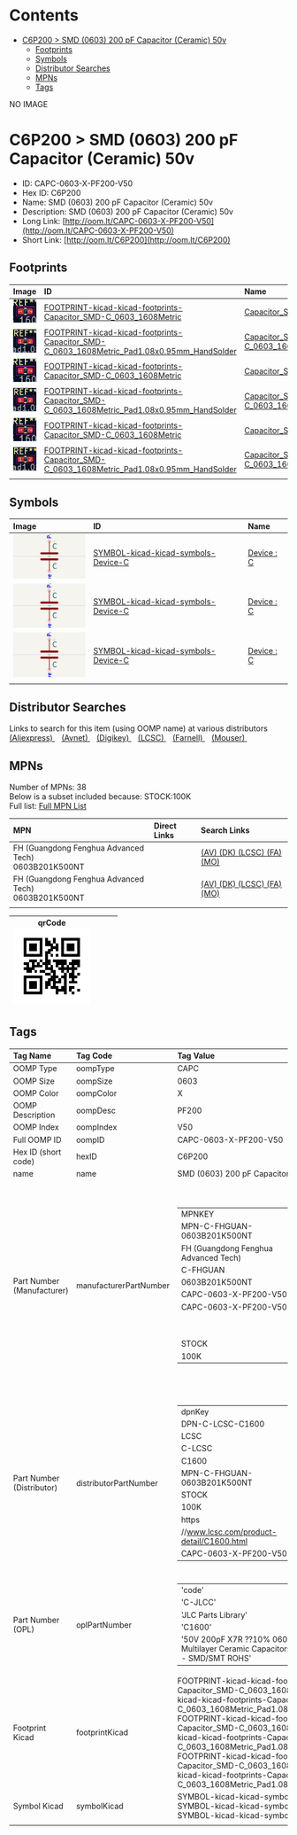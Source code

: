 



Contents
========

* [C6P200 > SMD (0603) 200 pF Capacitor (Ceramic) 50v](#c6p200--smd-0603-200-pf-capacitor-ceramic-50v)
	* [Footprints](#footprints)
	* [Symbols](#symbols)
	* [Distributor Searches](#distributor-searches)
	* [MPNs](#mpns)
	* [Tags](#tags)
  
NO IMAGE  
# C6P200 > SMD (0603) 200 pF Capacitor (Ceramic) 50v

- ID: CAPC-0603-X-PF200-V50
- Hex ID: C6P200
- Name: SMD (0603) 200 pF Capacitor (Ceramic) 50v
- Description: SMD (0603) 200 pF Capacitor (Ceramic) 50v
- Long Link: [http://oom.lt/CAPC-0603-X-PF200-V50](http://oom.lt/CAPC-0603-X-PF200-V50)
- Short Link: [http://oom.lt/C6P200](http://oom.lt/C6P200)

## Footprints
  

|Image|ID|Name|
| :--- | :--- | :--- |
|[![](https://raw.githubusercontent.com/oomlout/oomlout_OOMP_eda_V2/main/FOOTPRINT/kicad/kicad-footprints/Capacitor_SMD/C_0603_1608Metric/image_140.png)](https://github.com/oomlout/oomlout_OOMP_eda_V2/tree/main/FOOTPRINT/kicad/kicad-footprints/Capacitor_SMD/C_0603_1608Metric/)|[FOOTPRINT-kicad-kicad-footprints-Capacitor_SMD-C_0603_1608Metric](https://github.com/oomlout/oomlout_OOMP_eda_V2/tree/main/FOOTPRINT/kicad/kicad-footprints/Capacitor_SMD/C_0603_1608Metric/)|[Capacitor_SMD : C_0603_1608Metric](https://github.com/oomlout/oomlout_OOMP_eda_V2/tree/main/FOOTPRINT/kicad/kicad-footprints/Capacitor_SMD/C_0603_1608Metric/)|
|[![](https://raw.githubusercontent.com/oomlout/oomlout_OOMP_eda_V2/main/FOOTPRINT/kicad/kicad-footprints/Capacitor_SMD/C_0603_1608Metric_Pad1.08x0.95mm_HandSolder/image_140.png)](https://github.com/oomlout/oomlout_OOMP_eda_V2/tree/main/FOOTPRINT/kicad/kicad-footprints/Capacitor_SMD/C_0603_1608Metric_Pad1.08x0.95mm_HandSolder/)|[FOOTPRINT-kicad-kicad-footprints-Capacitor_SMD-C_0603_1608Metric_Pad1.08x0.95mm_HandSolder](https://github.com/oomlout/oomlout_OOMP_eda_V2/tree/main/FOOTPRINT/kicad/kicad-footprints/Capacitor_SMD/C_0603_1608Metric_Pad1.08x0.95mm_HandSolder/)|[Capacitor_SMD : C_0603_1608Metric_Pad1.08x0.95mm_HandSolder](https://github.com/oomlout/oomlout_OOMP_eda_V2/tree/main/FOOTPRINT/kicad/kicad-footprints/Capacitor_SMD/C_0603_1608Metric_Pad1.08x0.95mm_HandSolder/)|
|[![](https://raw.githubusercontent.com/oomlout/oomlout_OOMP_eda_V2/main/FOOTPRINT/kicad/kicad-footprints/Capacitor_SMD/C_0603_1608Metric/image_140.png)](https://github.com/oomlout/oomlout_OOMP_eda_V2/tree/main/FOOTPRINT/kicad/kicad-footprints/Capacitor_SMD/C_0603_1608Metric/)|[FOOTPRINT-kicad-kicad-footprints-Capacitor_SMD-C_0603_1608Metric](https://github.com/oomlout/oomlout_OOMP_eda_V2/tree/main/FOOTPRINT/kicad/kicad-footprints/Capacitor_SMD/C_0603_1608Metric/)|[Capacitor_SMD : C_0603_1608Metric](https://github.com/oomlout/oomlout_OOMP_eda_V2/tree/main/FOOTPRINT/kicad/kicad-footprints/Capacitor_SMD/C_0603_1608Metric/)|
|[![](https://raw.githubusercontent.com/oomlout/oomlout_OOMP_eda_V2/main/FOOTPRINT/kicad/kicad-footprints/Capacitor_SMD/C_0603_1608Metric_Pad1.08x0.95mm_HandSolder/image_140.png)](https://github.com/oomlout/oomlout_OOMP_eda_V2/tree/main/FOOTPRINT/kicad/kicad-footprints/Capacitor_SMD/C_0603_1608Metric_Pad1.08x0.95mm_HandSolder/)|[FOOTPRINT-kicad-kicad-footprints-Capacitor_SMD-C_0603_1608Metric_Pad1.08x0.95mm_HandSolder](https://github.com/oomlout/oomlout_OOMP_eda_V2/tree/main/FOOTPRINT/kicad/kicad-footprints/Capacitor_SMD/C_0603_1608Metric_Pad1.08x0.95mm_HandSolder/)|[Capacitor_SMD : C_0603_1608Metric_Pad1.08x0.95mm_HandSolder](https://github.com/oomlout/oomlout_OOMP_eda_V2/tree/main/FOOTPRINT/kicad/kicad-footprints/Capacitor_SMD/C_0603_1608Metric_Pad1.08x0.95mm_HandSolder/)|
|[![](https://raw.githubusercontent.com/oomlout/oomlout_OOMP_eda_V2/main/FOOTPRINT/kicad/kicad-footprints/Capacitor_SMD/C_0603_1608Metric/image_140.png)](https://github.com/oomlout/oomlout_OOMP_eda_V2/tree/main/FOOTPRINT/kicad/kicad-footprints/Capacitor_SMD/C_0603_1608Metric/)|[FOOTPRINT-kicad-kicad-footprints-Capacitor_SMD-C_0603_1608Metric](https://github.com/oomlout/oomlout_OOMP_eda_V2/tree/main/FOOTPRINT/kicad/kicad-footprints/Capacitor_SMD/C_0603_1608Metric/)|[Capacitor_SMD : C_0603_1608Metric](https://github.com/oomlout/oomlout_OOMP_eda_V2/tree/main/FOOTPRINT/kicad/kicad-footprints/Capacitor_SMD/C_0603_1608Metric/)|
|[![](https://raw.githubusercontent.com/oomlout/oomlout_OOMP_eda_V2/main/FOOTPRINT/kicad/kicad-footprints/Capacitor_SMD/C_0603_1608Metric_Pad1.08x0.95mm_HandSolder/image_140.png)](https://github.com/oomlout/oomlout_OOMP_eda_V2/tree/main/FOOTPRINT/kicad/kicad-footprints/Capacitor_SMD/C_0603_1608Metric_Pad1.08x0.95mm_HandSolder/)|[FOOTPRINT-kicad-kicad-footprints-Capacitor_SMD-C_0603_1608Metric_Pad1.08x0.95mm_HandSolder](https://github.com/oomlout/oomlout_OOMP_eda_V2/tree/main/FOOTPRINT/kicad/kicad-footprints/Capacitor_SMD/C_0603_1608Metric_Pad1.08x0.95mm_HandSolder/)|[Capacitor_SMD : C_0603_1608Metric_Pad1.08x0.95mm_HandSolder](https://github.com/oomlout/oomlout_OOMP_eda_V2/tree/main/FOOTPRINT/kicad/kicad-footprints/Capacitor_SMD/C_0603_1608Metric_Pad1.08x0.95mm_HandSolder/)|
||||

## Symbols
  

|Image|ID|Name|
| :--- | :--- | :--- |
|[![](https://raw.githubusercontent.com/oomlout/oomlout_OOMP_eda_V2/main/SYMBOL/kicad/kicad-symbols/Device/C/image_140.png)](https://github.com/oomlout/oomlout_OOMP_eda_V2/tree/main/SYMBOL/kicad/kicad-symbols/Device/C/)|[SYMBOL-kicad-kicad-symbols-Device-C](https://github.com/oomlout/oomlout_OOMP_eda_V2/tree/main/SYMBOL/kicad/kicad-symbols/Device/C/)|[Device : C](https://github.com/oomlout/oomlout_OOMP_eda_V2/tree/main/SYMBOL/kicad/kicad-symbols/Device/C/)|
|[![](https://raw.githubusercontent.com/oomlout/oomlout_OOMP_eda_V2/main/SYMBOL/kicad/kicad-symbols/Device/C/image_140.png)](https://github.com/oomlout/oomlout_OOMP_eda_V2/tree/main/SYMBOL/kicad/kicad-symbols/Device/C/)|[SYMBOL-kicad-kicad-symbols-Device-C](https://github.com/oomlout/oomlout_OOMP_eda_V2/tree/main/SYMBOL/kicad/kicad-symbols/Device/C/)|[Device : C](https://github.com/oomlout/oomlout_OOMP_eda_V2/tree/main/SYMBOL/kicad/kicad-symbols/Device/C/)|
|[![](https://raw.githubusercontent.com/oomlout/oomlout_OOMP_eda_V2/main/SYMBOL/kicad/kicad-symbols/Device/C/image_140.png)](https://github.com/oomlout/oomlout_OOMP_eda_V2/tree/main/SYMBOL/kicad/kicad-symbols/Device/C/)|[SYMBOL-kicad-kicad-symbols-Device-C](https://github.com/oomlout/oomlout_OOMP_eda_V2/tree/main/SYMBOL/kicad/kicad-symbols/Device/C/)|[Device : C](https://github.com/oomlout/oomlout_OOMP_eda_V2/tree/main/SYMBOL/kicad/kicad-symbols/Device/C/)|
||||

## Distributor Searches
  
Links to search for this item (using OOMP name) at various distributors  
[(Aliexpress) ](https://www.aliexpress.com/wholesale?SearchText=1117SMD+0603+200+pF+Capacitor+Ceramic+50v)&nbsp;&nbsp;&nbsp;[(Avnet) ](https://www.avnet.com/shop/us/search/SMD+0603+200+pF+Capacitor+Ceramic+50v)&nbsp;&nbsp;&nbsp;[(Digikey) ](https://www.digikey.co.uk/en/products/result?s=SMD+0603+200+pF+Capacitor+Ceramic+50v)&nbsp;&nbsp;&nbsp;[(LCSC) ](https://www.lcsc.com/search?q=SMD+0603+200+pF+Capacitor+Ceramic+50v)&nbsp;&nbsp;&nbsp;[(Farnell) ](https://uk.farnell.com/search?st=SMD+0603+200+pF+Capacitor+Ceramic+50v)&nbsp;&nbsp;&nbsp;[(Mouser) ](https://www.mouser.com/c/?q=SMD+0603+200+pF+Capacitor+Ceramic+50v)&nbsp;&nbsp;&nbsp;
## MPNs
  
Number of MPNs: 38<br>Below is a subset included because: STOCK:100K <br>Full list: [Full MPN List](MPNLIST.md)  

|MPN|Direct Links|Search Links|
| :--- | :--- | :--- |
|FH (Guangdong Fenghua Advanced Tech)<br>0603B201K500NT||[(AV) ](https://www.avnet.com/shop/us/search/0603B201K500NT)[(DK) ](https://www.digikey.co.uk/products/en?keywords=0603B201K500NT)[(LCSC) ](https://www.lcsc.com/search?q=0603B201K500NT)[(FA) ](https://uk.farnell.com/search?st=0603B201K500NT)[(MO) ](https://www.mouser.com/c/?q=0603B201K500NT)|
|FH (Guangdong Fenghua Advanced Tech)<br>0603B201K500NT||[(AV) ](https://www.avnet.com/shop/us/search/0603B201K500NT)[(DK) ](https://www.digikey.co.uk/products/en?keywords=0603B201K500NT)[(LCSC) ](https://www.lcsc.com/search?q=0603B201K500NT)[(FA) ](https://uk.farnell.com/search?st=0603B201K500NT)[(MO) ](https://www.mouser.com/c/?q=0603B201K500NT)|
||||
  

|qrCode<br>[![](https://raw.githubusercontent.com/oomlout/oomlout_OOMP_parts_V2/main/CAPC/0603/X/PF200/V50/qrCode_140.png)](https://github.com/oomlout/oomlout_OOMP_parts_V2/tree/main/CAPC/0603/X/PF200/V50/qrCode.png)||||
| :---: | :---: | :---: | :---: |

## Tags
  

|Tag Name|Tag Code|Tag Value|
| :--- | :--- | :--- |
|OOMP Type|oompType|CAPC|
|OOMP Size|oompSize|0603|
|OOMP Color|oompColor|X|
|OOMP Description|oompDesc|PF200|
|OOMP Index|oompIndex|V50|
|Full OOMP ID|oompID|CAPC-0603-X-PF200-V50|
|Hex ID (short code)|hexID|C6P200|
|name|name|SMD (0603) 200 pF Capacitor (Ceramic) 50v|
|Part Number (Manufacturer)|manufacturerPartNumber|<table><tr><td>MPNKEY</td></tr><tr><td> MPN-C-FHGUAN-0603B201K500NT</td><td> MANUFACTURER</td></tr><tr><td> FH (Guangdong Fenghua Advanced Tech)</td><td> MANUCODE</td></tr><tr><td> C-FHGUAN</td><td> MPN</td></tr><tr><td> 0603B201K500NT</td><td> OOMPIDPARTIAL</td></tr><tr><td> CAPC-0603-X-PF200-V50</td><td> OOMPID</td></tr><tr><td> CAPC-0603-X-PF200-V50</td><td> LINK</td></tr><tr><td> </td><td> DESCRIPTION</td></tr><tr><td> </td><td> TAGS</td></tr><tr><td> STOCK</td></tr><tr><td>100K</td></tr></table></td><td> <table><tr><td>MPNKEY</td></tr><tr><td> MPN-C-FHGUAN-0603CG201J500NT</td><td> MANUFACTURER</td></tr><tr><td> FH (Guangdong Fenghua Advanced Tech)</td><td> MANUCODE</td></tr><tr><td> C-FHGUAN</td><td> MPN</td></tr><tr><td> 0603CG201J500NT</td><td> OOMPIDPARTIAL</td></tr><tr><td> CAPC-0603-X-PF200-V50</td><td> OOMPID</td></tr><tr><td> CAPC-0603-X-PF200-V50</td><td> LINK</td></tr><tr><td> </td><td> DESCRIPTION</td></tr><tr><td> </td><td> TAGS</td></tr><tr><td> STOCK</td></tr><tr><td>1K</td></tr></table></td><td> <table><tr><td>MPNKEY</td></tr><tr><td> MPN-C-MURATA-GRM1885C1H201JA01D</td><td> MANUFACTURER</td></tr><tr><td> Murata Electronics</td><td> MANUCODE</td></tr><tr><td> C-MURATA</td><td> MPN</td></tr><tr><td> GRM1885C1H201JA01D</td><td> OOMPIDPARTIAL</td></tr><tr><td> CAPC-0603-X-PF200-V50</td><td> OOMPID</td></tr><tr><td> CAPC-0603-X-PF200-V50</td><td> LINK</td></tr><tr><td> </td><td> DESCRIPTION</td></tr><tr><td> </td><td> TAGS</td></tr><tr><td> </td></tr></table></td><td> <table><tr><td>MPNKEY</td></tr><tr><td> MPN-C-SAMSUN-CL10B201KB8NNNC</td><td> MANUFACTURER</td></tr><tr><td> Samsung Electro-Mechanics</td><td> MANUCODE</td></tr><tr><td> C-SAMSUN</td><td> MPN</td></tr><tr><td> CL10B201KB8NNNC</td><td> OOMPIDPARTIAL</td></tr><tr><td> CAPC-0603-X-PF200-V50</td><td> OOMPID</td></tr><tr><td> CAPC-0603-X-PF200-V50</td><td> LINK</td></tr><tr><td> </td><td> DESCRIPTION</td></tr><tr><td> </td><td> TAGS</td></tr><tr><td> STOCK</td></tr><tr><td>1K</td></tr></table></td><td> <table><tr><td>MPNKEY</td></tr><tr><td> MPN-C-YAGEO-CC0603KRX7R9BB201</td><td> MANUFACTURER</td></tr><tr><td> YAGEO</td><td> MANUCODE</td></tr><tr><td> C-YAGEO</td><td> MPN</td></tr><tr><td> CC0603KRX7R9BB201</td><td> OOMPIDPARTIAL</td></tr><tr><td> CAPC-0603-X-PF200-V50</td><td> OOMPID</td></tr><tr><td> CAPC-0603-X-PF200-V50</td><td> LINK</td></tr><tr><td> </td><td> DESCRIPTION</td></tr><tr><td> </td><td> TAGS</td></tr><tr><td> STOCK</td></tr><tr><td>1K</td></tr></table></td><td> <table><tr><td>MPNKEY</td></tr><tr><td> MPN-C-YAGEO-CC0603JRNPO9BN201</td><td> MANUFACTURER</td></tr><tr><td> YAGEO</td><td> MANUCODE</td></tr><tr><td> C-YAGEO</td><td> MPN</td></tr><tr><td> CC0603JRNPO9BN201</td><td> OOMPIDPARTIAL</td></tr><tr><td> CAPC-0603-X-PF200-V50</td><td> OOMPID</td></tr><tr><td> CAPC-0603-X-PF200-V50</td><td> LINK</td></tr><tr><td> </td><td> DESCRIPTION</td></tr><tr><td> </td><td> TAGS</td></tr><tr><td> STOCK</td></tr><tr><td>1K</td></tr></table></td><td> <table><tr><td>MPNKEY</td></tr><tr><td> MPN-C-SAMSUN-CL10C201JB8NNNC</td><td> MANUFACTURER</td></tr><tr><td> Samsung Electro-Mechanics</td><td> MANUCODE</td></tr><tr><td> C-SAMSUN</td><td> MPN</td></tr><tr><td> CL10C201JB8NNNC</td><td> OOMPIDPARTIAL</td></tr><tr><td> CAPC-0603-X-PF200-V50</td><td> OOMPID</td></tr><tr><td> CAPC-0603-X-PF200-V50</td><td> LINK</td></tr><tr><td> </td><td> DESCRIPTION</td></tr><tr><td> </td><td> TAGS</td></tr><tr><td> </td></tr></table></td><td> <table><tr><td>MPNKEY</td></tr><tr><td> MPN-C-MURATA-GCM1885C1H201JA16D</td><td> MANUFACTURER</td></tr><tr><td> Murata Electronics</td><td> MANUCODE</td></tr><tr><td> C-MURATA</td><td> MPN</td></tr><tr><td> GCM1885C1H201JA16D</td><td> OOMPIDPARTIAL</td></tr><tr><td> CAPC-0603-X-PF200-V50</td><td> OOMPID</td></tr><tr><td> CAPC-0603-X-PF200-V50</td><td> LINK</td></tr><tr><td> </td><td> DESCRIPTION</td></tr><tr><td> </td><td> TAGS</td></tr><tr><td> </td></tr></table></td><td> <table><tr><td>MPNKEY</td></tr><tr><td> MPN-C-WALSIN-0603B201K500CT</td><td> MANUFACTURER</td></tr><tr><td> Walsin Tech Corp</td><td> MANUCODE</td></tr><tr><td> C-WALSIN</td><td> MPN</td></tr><tr><td> 0603B201K500CT</td><td> OOMPIDPARTIAL</td></tr><tr><td> CAPC-0603-X-PF200-V50</td><td> OOMPID</td></tr><tr><td> CAPC-0603-X-PF200-V50</td><td> LINK</td></tr><tr><td> </td><td> DESCRIPTION</td></tr><tr><td> </td><td> TAGS</td></tr><tr><td> STOCK</td></tr><tr><td>1K</td></tr></table></td><td> <table><tr><td>MPNKEY</td></tr><tr><td> MPN-C-CCTC-TCC0603X7R201K500CT</td><td> MANUFACTURER</td></tr><tr><td> CCTC</td><td> MANUCODE</td></tr><tr><td> C-CCTC</td><td> MPN</td></tr><tr><td> TCC0603X7R201K500CT</td><td> OOMPIDPARTIAL</td></tr><tr><td> CAPC-0603-X-PF200-V50</td><td> OOMPID</td></tr><tr><td> CAPC-0603-X-PF200-V50</td><td> LINK</td></tr><tr><td> </td><td> DESCRIPTION</td></tr><tr><td> </td><td> TAGS</td></tr><tr><td> STOCK</td></tr><tr><td>1K</td></tr></table></td><td> <table><tr><td>MPNKEY</td></tr><tr><td> MPN-C-MURATA-GRM1882C1H201JA01D</td><td> MANUFACTURER</td></tr><tr><td> Murata Electronics</td><td> MANUCODE</td></tr><tr><td> C-MURATA</td><td> MPN</td></tr><tr><td> GRM1882C1H201JA01D</td><td> OOMPIDPARTIAL</td></tr><tr><td> CAPC-0603-X-PF200-V50</td><td> OOMPID</td></tr><tr><td> CAPC-0603-X-PF200-V50</td><td> LINK</td></tr><tr><td> </td><td> DESCRIPTION</td></tr><tr><td> </td><td> TAGS</td></tr><tr><td> STOCK</td></tr><tr><td>10K</td></tr></table></td><td> <table><tr><td>MPNKEY</td></tr><tr><td> MPN-C-WALSIN-0603N201J500CT</td><td> MANUFACTURER</td></tr><tr><td> Walsin Tech Corp</td><td> MANUCODE</td></tr><tr><td> C-WALSIN</td><td> MPN</td></tr><tr><td> 0603N201J500CT</td><td> OOMPIDPARTIAL</td></tr><tr><td> CAPC-0603-X-PF200-V50</td><td> OOMPID</td></tr><tr><td> CAPC-0603-X-PF200-V50</td><td> LINK</td></tr><tr><td> </td><td> DESCRIPTION</td></tr><tr><td> </td><td> TAGS</td></tr><tr><td> STOCK</td></tr><tr><td>1K</td></tr></table></td><td> <table><tr><td>MPNKEY</td></tr><tr><td> MPN-C-YAGEO-CC0603GRNPO9BN201</td><td> MANUFACTURER</td></tr><tr><td> YAGEO</td><td> MANUCODE</td></tr><tr><td> C-YAGEO</td><td> MPN</td></tr><tr><td> CC0603GRNPO9BN201</td><td> OOMPIDPARTIAL</td></tr><tr><td> CAPC-0603-X-PF200-V50</td><td> OOMPID</td></tr><tr><td> CAPC-0603-X-PF200-V50</td><td> LINK</td></tr><tr><td> </td><td> DESCRIPTION</td></tr><tr><td> </td><td> TAGS</td></tr><tr><td> STOCK</td></tr><tr><td>1K</td></tr></table></td><td> <table><tr><td>MPNKEY</td></tr><tr><td> MPN-C-YAGEO-CC0603FRNPO9BN201</td><td> MANUFACTURER</td></tr><tr><td> YAGEO</td><td> MANUCODE</td></tr><tr><td> C-YAGEO</td><td> MPN</td></tr><tr><td> CC0603FRNPO9BN201</td><td> OOMPIDPARTIAL</td></tr><tr><td> CAPC-0603-X-PF200-V50</td><td> OOMPID</td></tr><tr><td> CAPC-0603-X-PF200-V50</td><td> LINK</td></tr><tr><td> </td><td> DESCRIPTION</td></tr><tr><td> </td><td> TAGS</td></tr><tr><td> STOCK</td></tr><tr><td>1K</td></tr></table></td><td> <table><tr><td>MPNKEY</td></tr><tr><td> MPN-C-KNOWLE-0603Y0500201GQT</td><td> MANUFACTURER</td></tr><tr><td> Knowles</td><td> MANUCODE</td></tr><tr><td> C-KNOWLE</td><td> MPN</td></tr><tr><td> 0603Y0500201GQT</td><td> OOMPIDPARTIAL</td></tr><tr><td> CAPC-0603-X-PF200-V50</td><td> OOMPID</td></tr><tr><td> CAPC-0603-X-PF200-V50</td><td> LINK</td></tr><tr><td> </td><td> DESCRIPTION</td></tr><tr><td> </td><td> TAGS</td></tr><tr><td> </td></tr></table></td><td> <table><tr><td>MPNKEY</td></tr><tr><td> MPN-C-VISHAY-VJ0603D201FXAAR</td><td> MANUFACTURER</td></tr><tr><td> Vishay Intertech</td><td> MANUCODE</td></tr><tr><td> C-VISHAY</td><td> MPN</td></tr><tr><td> VJ0603D201FXAAR</td><td> OOMPIDPARTIAL</td></tr><tr><td> CAPC-0603-X-PF200-V50</td><td> OOMPID</td></tr><tr><td> CAPC-0603-X-PF200-V50</td><td> LINK</td></tr><tr><td> </td><td> DESCRIPTION</td></tr><tr><td> </td><td> TAGS</td></tr><tr><td> </td></tr></table></td><td> <table><tr><td>MPNKEY</td></tr><tr><td> MPN-C-VISHAY-VJ0603D201FLAAT</td><td> MANUFACTURER</td></tr><tr><td> Vishay Intertech</td><td> MANUCODE</td></tr><tr><td> C-VISHAY</td><td> MPN</td></tr><tr><td> VJ0603D201FLAAT</td><td> OOMPIDPARTIAL</td></tr><tr><td> CAPC-0603-X-PF200-V50</td><td> OOMPID</td></tr><tr><td> CAPC-0603-X-PF200-V50</td><td> LINK</td></tr><tr><td> </td><td> DESCRIPTION</td></tr><tr><td> </td><td> TAGS</td></tr><tr><td> </td></tr></table></td><td> <table><tr><td>MPNKEY</td></tr><tr><td> MPN-C-VISHAY-VJ0603D201FLAAR</td><td> MANUFACTURER</td></tr><tr><td> Vishay Intertech</td><td> MANUCODE</td></tr><tr><td> C-VISHAY</td><td> MPN</td></tr><tr><td> VJ0603D201FLAAR</td><td> OOMPIDPARTIAL</td></tr><tr><td> CAPC-0603-X-PF200-V50</td><td> OOMPID</td></tr><tr><td> CAPC-0603-X-PF200-V50</td><td> LINK</td></tr><tr><td> </td><td> DESCRIPTION</td></tr><tr><td> </td><td> TAGS</td></tr><tr><td> </td></tr></table></td><td> <table><tr><td>MPNKEY</td></tr><tr><td> MPN-C-VISHAY-VJ0603D201FLAAJ</td><td> MANUFACTURER</td></tr><tr><td> Vishay Intertech</td><td> MANUCODE</td></tr><tr><td> C-VISHAY</td><td> MPN</td></tr><tr><td> VJ0603D201FLAAJ</td><td> OOMPIDPARTIAL</td></tr><tr><td> CAPC-0603-X-PF200-V50</td><td> OOMPID</td></tr><tr><td> CAPC-0603-X-PF200-V50</td><td> LINK</td></tr><tr><td> </td><td> DESCRIPTION</td></tr><tr><td> </td><td> TAGS</td></tr><tr><td> </td></tr></table></td><td> <table><tr><td>MPNKEY</td></tr><tr><td> MPN-C-FHGUAN-0603B201K500NT</td><td> MANUFACTURER</td></tr><tr><td> FH (Guangdong Fenghua Advanced Tech)</td><td> MANUCODE</td></tr><tr><td> C-FHGUAN</td><td> MPN</td></tr><tr><td> 0603B201K500NT</td><td> OOMPIDPARTIAL</td></tr><tr><td> CAPC-0603-X-PF200-V50</td><td> OOMPID</td></tr><tr><td> CAPC-0603-X-PF200-V50</td><td> LINK</td></tr><tr><td> </td><td> DESCRIPTION</td></tr><tr><td> </td><td> TAGS</td></tr><tr><td> STOCK</td></tr><tr><td>100K</td></tr></table></td><td> <table><tr><td>MPNKEY</td></tr><tr><td> MPN-C-FHGUAN-0603CG201J500NT</td><td> MANUFACTURER</td></tr><tr><td> FH (Guangdong Fenghua Advanced Tech)</td><td> MANUCODE</td></tr><tr><td> C-FHGUAN</td><td> MPN</td></tr><tr><td> 0603CG201J500NT</td><td> OOMPIDPARTIAL</td></tr><tr><td> CAPC-0603-X-PF200-V50</td><td> OOMPID</td></tr><tr><td> CAPC-0603-X-PF200-V50</td><td> LINK</td></tr><tr><td> </td><td> DESCRIPTION</td></tr><tr><td> </td><td> TAGS</td></tr><tr><td> STOCK</td></tr><tr><td>1K</td></tr></table></td><td> <table><tr><td>MPNKEY</td></tr><tr><td> MPN-C-MURATA-GRM1885C1H201JA01D</td><td> MANUFACTURER</td></tr><tr><td> Murata Electronics</td><td> MANUCODE</td></tr><tr><td> C-MURATA</td><td> MPN</td></tr><tr><td> GRM1885C1H201JA01D</td><td> OOMPIDPARTIAL</td></tr><tr><td> CAPC-0603-X-PF200-V50</td><td> OOMPID</td></tr><tr><td> CAPC-0603-X-PF200-V50</td><td> LINK</td></tr><tr><td> </td><td> DESCRIPTION</td></tr><tr><td> </td><td> TAGS</td></tr><tr><td> </td></tr></table></td><td> <table><tr><td>MPNKEY</td></tr><tr><td> MPN-C-SAMSUN-CL10B201KB8NNNC</td><td> MANUFACTURER</td></tr><tr><td> Samsung Electro-Mechanics</td><td> MANUCODE</td></tr><tr><td> C-SAMSUN</td><td> MPN</td></tr><tr><td> CL10B201KB8NNNC</td><td> OOMPIDPARTIAL</td></tr><tr><td> CAPC-0603-X-PF200-V50</td><td> OOMPID</td></tr><tr><td> CAPC-0603-X-PF200-V50</td><td> LINK</td></tr><tr><td> </td><td> DESCRIPTION</td></tr><tr><td> </td><td> TAGS</td></tr><tr><td> STOCK</td></tr><tr><td>1K</td></tr></table></td><td> <table><tr><td>MPNKEY</td></tr><tr><td> MPN-C-YAGEO-CC0603KRX7R9BB201</td><td> MANUFACTURER</td></tr><tr><td> YAGEO</td><td> MANUCODE</td></tr><tr><td> C-YAGEO</td><td> MPN</td></tr><tr><td> CC0603KRX7R9BB201</td><td> OOMPIDPARTIAL</td></tr><tr><td> CAPC-0603-X-PF200-V50</td><td> OOMPID</td></tr><tr><td> CAPC-0603-X-PF200-V50</td><td> LINK</td></tr><tr><td> </td><td> DESCRIPTION</td></tr><tr><td> </td><td> TAGS</td></tr><tr><td> STOCK</td></tr><tr><td>1K</td></tr></table></td><td> <table><tr><td>MPNKEY</td></tr><tr><td> MPN-C-YAGEO-CC0603JRNPO9BN201</td><td> MANUFACTURER</td></tr><tr><td> YAGEO</td><td> MANUCODE</td></tr><tr><td> C-YAGEO</td><td> MPN</td></tr><tr><td> CC0603JRNPO9BN201</td><td> OOMPIDPARTIAL</td></tr><tr><td> CAPC-0603-X-PF200-V50</td><td> OOMPID</td></tr><tr><td> CAPC-0603-X-PF200-V50</td><td> LINK</td></tr><tr><td> </td><td> DESCRIPTION</td></tr><tr><td> </td><td> TAGS</td></tr><tr><td> STOCK</td></tr><tr><td>1K</td></tr></table></td><td> <table><tr><td>MPNKEY</td></tr><tr><td> MPN-C-SAMSUN-CL10C201JB8NNNC</td><td> MANUFACTURER</td></tr><tr><td> Samsung Electro-Mechanics</td><td> MANUCODE</td></tr><tr><td> C-SAMSUN</td><td> MPN</td></tr><tr><td> CL10C201JB8NNNC</td><td> OOMPIDPARTIAL</td></tr><tr><td> CAPC-0603-X-PF200-V50</td><td> OOMPID</td></tr><tr><td> CAPC-0603-X-PF200-V50</td><td> LINK</td></tr><tr><td> </td><td> DESCRIPTION</td></tr><tr><td> </td><td> TAGS</td></tr><tr><td> </td></tr></table></td><td> <table><tr><td>MPNKEY</td></tr><tr><td> MPN-C-MURATA-GCM1885C1H201JA16D</td><td> MANUFACTURER</td></tr><tr><td> Murata Electronics</td><td> MANUCODE</td></tr><tr><td> C-MURATA</td><td> MPN</td></tr><tr><td> GCM1885C1H201JA16D</td><td> OOMPIDPARTIAL</td></tr><tr><td> CAPC-0603-X-PF200-V50</td><td> OOMPID</td></tr><tr><td> CAPC-0603-X-PF200-V50</td><td> LINK</td></tr><tr><td> </td><td> DESCRIPTION</td></tr><tr><td> </td><td> TAGS</td></tr><tr><td> </td></tr></table></td><td> <table><tr><td>MPNKEY</td></tr><tr><td> MPN-C-WALSIN-0603B201K500CT</td><td> MANUFACTURER</td></tr><tr><td> Walsin Tech Corp</td><td> MANUCODE</td></tr><tr><td> C-WALSIN</td><td> MPN</td></tr><tr><td> 0603B201K500CT</td><td> OOMPIDPARTIAL</td></tr><tr><td> CAPC-0603-X-PF200-V50</td><td> OOMPID</td></tr><tr><td> CAPC-0603-X-PF200-V50</td><td> LINK</td></tr><tr><td> </td><td> DESCRIPTION</td></tr><tr><td> </td><td> TAGS</td></tr><tr><td> STOCK</td></tr><tr><td>1K</td></tr></table></td><td> <table><tr><td>MPNKEY</td></tr><tr><td> MPN-C-CCTC-TCC0603X7R201K500CT</td><td> MANUFACTURER</td></tr><tr><td> CCTC</td><td> MANUCODE</td></tr><tr><td> C-CCTC</td><td> MPN</td></tr><tr><td> TCC0603X7R201K500CT</td><td> OOMPIDPARTIAL</td></tr><tr><td> CAPC-0603-X-PF200-V50</td><td> OOMPID</td></tr><tr><td> CAPC-0603-X-PF200-V50</td><td> LINK</td></tr><tr><td> </td><td> DESCRIPTION</td></tr><tr><td> </td><td> TAGS</td></tr><tr><td> STOCK</td></tr><tr><td>1K</td></tr></table></td><td> <table><tr><td>MPNKEY</td></tr><tr><td> MPN-C-MURATA-GRM1882C1H201JA01D</td><td> MANUFACTURER</td></tr><tr><td> Murata Electronics</td><td> MANUCODE</td></tr><tr><td> C-MURATA</td><td> MPN</td></tr><tr><td> GRM1882C1H201JA01D</td><td> OOMPIDPARTIAL</td></tr><tr><td> CAPC-0603-X-PF200-V50</td><td> OOMPID</td></tr><tr><td> CAPC-0603-X-PF200-V50</td><td> LINK</td></tr><tr><td> </td><td> DESCRIPTION</td></tr><tr><td> </td><td> TAGS</td></tr><tr><td> STOCK</td></tr><tr><td>10K</td></tr></table></td><td> <table><tr><td>MPNKEY</td></tr><tr><td> MPN-C-WALSIN-0603N201J500CT</td><td> MANUFACTURER</td></tr><tr><td> Walsin Tech Corp</td><td> MANUCODE</td></tr><tr><td> C-WALSIN</td><td> MPN</td></tr><tr><td> 0603N201J500CT</td><td> OOMPIDPARTIAL</td></tr><tr><td> CAPC-0603-X-PF200-V50</td><td> OOMPID</td></tr><tr><td> CAPC-0603-X-PF200-V50</td><td> LINK</td></tr><tr><td> </td><td> DESCRIPTION</td></tr><tr><td> </td><td> TAGS</td></tr><tr><td> STOCK</td></tr><tr><td>1K</td></tr></table></td><td> <table><tr><td>MPNKEY</td></tr><tr><td> MPN-C-YAGEO-CC0603GRNPO9BN201</td><td> MANUFACTURER</td></tr><tr><td> YAGEO</td><td> MANUCODE</td></tr><tr><td> C-YAGEO</td><td> MPN</td></tr><tr><td> CC0603GRNPO9BN201</td><td> OOMPIDPARTIAL</td></tr><tr><td> CAPC-0603-X-PF200-V50</td><td> OOMPID</td></tr><tr><td> CAPC-0603-X-PF200-V50</td><td> LINK</td></tr><tr><td> </td><td> DESCRIPTION</td></tr><tr><td> </td><td> TAGS</td></tr><tr><td> STOCK</td></tr><tr><td>1K</td></tr></table></td><td> <table><tr><td>MPNKEY</td></tr><tr><td> MPN-C-YAGEO-CC0603FRNPO9BN201</td><td> MANUFACTURER</td></tr><tr><td> YAGEO</td><td> MANUCODE</td></tr><tr><td> C-YAGEO</td><td> MPN</td></tr><tr><td> CC0603FRNPO9BN201</td><td> OOMPIDPARTIAL</td></tr><tr><td> CAPC-0603-X-PF200-V50</td><td> OOMPID</td></tr><tr><td> CAPC-0603-X-PF200-V50</td><td> LINK</td></tr><tr><td> </td><td> DESCRIPTION</td></tr><tr><td> </td><td> TAGS</td></tr><tr><td> STOCK</td></tr><tr><td>1K</td></tr></table></td><td> <table><tr><td>MPNKEY</td></tr><tr><td> MPN-C-KNOWLE-0603Y0500201GQT</td><td> MANUFACTURER</td></tr><tr><td> Knowles</td><td> MANUCODE</td></tr><tr><td> C-KNOWLE</td><td> MPN</td></tr><tr><td> 0603Y0500201GQT</td><td> OOMPIDPARTIAL</td></tr><tr><td> CAPC-0603-X-PF200-V50</td><td> OOMPID</td></tr><tr><td> CAPC-0603-X-PF200-V50</td><td> LINK</td></tr><tr><td> </td><td> DESCRIPTION</td></tr><tr><td> </td><td> TAGS</td></tr><tr><td> </td></tr></table></td><td> <table><tr><td>MPNKEY</td></tr><tr><td> MPN-C-VISHAY-VJ0603D201FXAAR</td><td> MANUFACTURER</td></tr><tr><td> Vishay Intertech</td><td> MANUCODE</td></tr><tr><td> C-VISHAY</td><td> MPN</td></tr><tr><td> VJ0603D201FXAAR</td><td> OOMPIDPARTIAL</td></tr><tr><td> CAPC-0603-X-PF200-V50</td><td> OOMPID</td></tr><tr><td> CAPC-0603-X-PF200-V50</td><td> LINK</td></tr><tr><td> </td><td> DESCRIPTION</td></tr><tr><td> </td><td> TAGS</td></tr><tr><td> </td></tr></table></td><td> <table><tr><td>MPNKEY</td></tr><tr><td> MPN-C-VISHAY-VJ0603D201FLAAT</td><td> MANUFACTURER</td></tr><tr><td> Vishay Intertech</td><td> MANUCODE</td></tr><tr><td> C-VISHAY</td><td> MPN</td></tr><tr><td> VJ0603D201FLAAT</td><td> OOMPIDPARTIAL</td></tr><tr><td> CAPC-0603-X-PF200-V50</td><td> OOMPID</td></tr><tr><td> CAPC-0603-X-PF200-V50</td><td> LINK</td></tr><tr><td> </td><td> DESCRIPTION</td></tr><tr><td> </td><td> TAGS</td></tr><tr><td> </td></tr></table></td><td> <table><tr><td>MPNKEY</td></tr><tr><td> MPN-C-VISHAY-VJ0603D201FLAAR</td><td> MANUFACTURER</td></tr><tr><td> Vishay Intertech</td><td> MANUCODE</td></tr><tr><td> C-VISHAY</td><td> MPN</td></tr><tr><td> VJ0603D201FLAAR</td><td> OOMPIDPARTIAL</td></tr><tr><td> CAPC-0603-X-PF200-V50</td><td> OOMPID</td></tr><tr><td> CAPC-0603-X-PF200-V50</td><td> LINK</td></tr><tr><td> </td><td> DESCRIPTION</td></tr><tr><td> </td><td> TAGS</td></tr><tr><td> </td></tr></table></td><td> <table><tr><td>MPNKEY</td></tr><tr><td> MPN-C-VISHAY-VJ0603D201FLAAJ</td><td> MANUFACTURER</td></tr><tr><td> Vishay Intertech</td><td> MANUCODE</td></tr><tr><td> C-VISHAY</td><td> MPN</td></tr><tr><td> VJ0603D201FLAAJ</td><td> OOMPIDPARTIAL</td></tr><tr><td> CAPC-0603-X-PF200-V50</td><td> OOMPID</td></tr><tr><td> CAPC-0603-X-PF200-V50</td><td> LINK</td></tr><tr><td> </td><td> DESCRIPTION</td></tr><tr><td> </td><td> TAGS</td></tr><tr><td> </td></tr></table>|
|Part Number (Distributor)|distributorPartNumber|<table><tr><td>dpnKey</td></tr><tr><td> DPN-C-LCSC-C1600</td><td> DISTRIBUTOR</td></tr><tr><td> LCSC</td><td> DISTRCODE</td></tr><tr><td> C-LCSC</td><td> DPN</td></tr><tr><td> C1600</td><td> MPN</td></tr><tr><td> MPN-C-FHGUAN-0603B201K500NT</td><td> TAGS</td></tr><tr><td> STOCK</td></tr><tr><td>100K</td><td> LINK</td></tr><tr><td> https</td></tr><tr><td>//www.lcsc.com/product-detail/C1600.html</td><td> OOMPID</td></tr><tr><td> CAPC-0603-X-PF200-V50</td></tr></table></td><td> <table><tr><td>dpnKey</td></tr><tr><td> DPN-C-LCSC-C1649</td><td> DISTRIBUTOR</td></tr><tr><td> LCSC</td><td> DISTRCODE</td></tr><tr><td> C-LCSC</td><td> DPN</td></tr><tr><td> C1649</td><td> MPN</td></tr><tr><td> MPN-C-FHGUAN-0603CG201J500NT</td><td> TAGS</td></tr><tr><td> STOCK</td></tr><tr><td>1K</td><td> LINK</td></tr><tr><td> https</td></tr><tr><td>//www.lcsc.com/product-detail/C1649.html</td><td> OOMPID</td></tr><tr><td> CAPC-0603-X-PF200-V50</td></tr></table></td><td> <table><tr><td>dpnKey</td></tr><tr><td> DPN-C-LCSC-C77390</td><td> DISTRIBUTOR</td></tr><tr><td> LCSC</td><td> DISTRCODE</td></tr><tr><td> C-LCSC</td><td> DPN</td></tr><tr><td> C77390</td><td> MPN</td></tr><tr><td> MPN-C-MURATA-GRM1885C1H201JA01D</td><td> TAGS</td></tr><tr><td> </td><td> LINK</td></tr><tr><td> https</td></tr><tr><td>//www.lcsc.com/product-detail/C77390.html</td><td> OOMPID</td></tr><tr><td> CAPC-0603-X-PF200-V50</td></tr></table></td><td> <table><tr><td>dpnKey</td></tr><tr><td> DPN-C-LCSC-C77394</td><td> DISTRIBUTOR</td></tr><tr><td> LCSC</td><td> DISTRCODE</td></tr><tr><td> C-LCSC</td><td> DPN</td></tr><tr><td> C77394</td><td> MPN</td></tr><tr><td> MPN-C-SAMSUN-CL10B201KB8NNNC</td><td> TAGS</td></tr><tr><td> STOCK</td></tr><tr><td>1K</td><td> LINK</td></tr><tr><td> https</td></tr><tr><td>//www.lcsc.com/product-detail/C77394.html</td><td> OOMPID</td></tr><tr><td> CAPC-0603-X-PF200-V50</td></tr></table></td><td> <table><tr><td>dpnKey</td></tr><tr><td> DPN-C-LCSC-C107080</td><td> DISTRIBUTOR</td></tr><tr><td> LCSC</td><td> DISTRCODE</td></tr><tr><td> C-LCSC</td><td> DPN</td></tr><tr><td> C107080</td><td> MPN</td></tr><tr><td> MPN-C-YAGEO-CC0603KRX7R9BB201</td><td> TAGS</td></tr><tr><td> STOCK</td></tr><tr><td>1K</td><td> LINK</td></tr><tr><td> https</td></tr><tr><td>//www.lcsc.com/product-detail/C107080.html</td><td> OOMPID</td></tr><tr><td> CAPC-0603-X-PF200-V50</td></tr></table></td><td> <table><tr><td>dpnKey</td></tr><tr><td> DPN-C-LCSC-C113796</td><td> DISTRIBUTOR</td></tr><tr><td> LCSC</td><td> DISTRCODE</td></tr><tr><td> C-LCSC</td><td> DPN</td></tr><tr><td> C113796</td><td> MPN</td></tr><tr><td> MPN-C-YAGEO-CC0603JRNPO9BN201</td><td> TAGS</td></tr><tr><td> STOCK</td></tr><tr><td>1K</td><td> LINK</td></tr><tr><td> https</td></tr><tr><td>//www.lcsc.com/product-detail/C113796.html</td><td> OOMPID</td></tr><tr><td> CAPC-0603-X-PF200-V50</td></tr></table></td><td> <table><tr><td>dpnKey</td></tr><tr><td> DPN-C-LCSC-C159794</td><td> DISTRIBUTOR</td></tr><tr><td> LCSC</td><td> DISTRCODE</td></tr><tr><td> C-LCSC</td><td> DPN</td></tr><tr><td> C159794</td><td> MPN</td></tr><tr><td> MPN-C-SAMSUN-CL10C201JB8NNNC</td><td> TAGS</td></tr><tr><td> </td><td> LINK</td></tr><tr><td> https</td></tr><tr><td>//www.lcsc.com/product-detail/C159794.html</td><td> OOMPID</td></tr><tr><td> CAPC-0603-X-PF200-V50</td></tr></table></td><td> <table><tr><td>dpnKey</td></tr><tr><td> DPN-C-LCSC-C185623</td><td> DISTRIBUTOR</td></tr><tr><td> LCSC</td><td> DISTRCODE</td></tr><tr><td> C-LCSC</td><td> DPN</td></tr><tr><td> C185623</td><td> MPN</td></tr><tr><td> MPN-C-MURATA-GCM1885C1H201JA16D</td><td> TAGS</td></tr><tr><td> </td><td> LINK</td></tr><tr><td> https</td></tr><tr><td>//www.lcsc.com/product-detail/C185623.html</td><td> OOMPID</td></tr><tr><td> CAPC-0603-X-PF200-V50</td></tr></table></td><td> <table><tr><td>dpnKey</td></tr><tr><td> DPN-C-LCSC-C302017</td><td> DISTRIBUTOR</td></tr><tr><td> LCSC</td><td> DISTRCODE</td></tr><tr><td> C-LCSC</td><td> DPN</td></tr><tr><td> C302017</td><td> MPN</td></tr><tr><td> MPN-C-WALSIN-0603B201K500CT</td><td> TAGS</td></tr><tr><td> STOCK</td></tr><tr><td>1K</td><td> LINK</td></tr><tr><td> https</td></tr><tr><td>//www.lcsc.com/product-detail/C302017.html</td><td> OOMPID</td></tr><tr><td> CAPC-0603-X-PF200-V50</td></tr></table></td><td> <table><tr><td>dpnKey</td></tr><tr><td> DPN-C-LCSC-C376817</td><td> DISTRIBUTOR</td></tr><tr><td> LCSC</td><td> DISTRCODE</td></tr><tr><td> C-LCSC</td><td> DPN</td></tr><tr><td> C376817</td><td> MPN</td></tr><tr><td> MPN-C-CCTC-TCC0603X7R201K500CT</td><td> TAGS</td></tr><tr><td> STOCK</td></tr><tr><td>1K</td><td> LINK</td></tr><tr><td> https</td></tr><tr><td>//www.lcsc.com/product-detail/C376817.html</td><td> OOMPID</td></tr><tr><td> CAPC-0603-X-PF200-V50</td></tr></table></td><td> <table><tr><td>dpnKey</td></tr><tr><td> DPN-C-LCSC-C415385</td><td> DISTRIBUTOR</td></tr><tr><td> LCSC</td><td> DISTRCODE</td></tr><tr><td> C-LCSC</td><td> DPN</td></tr><tr><td> C415385</td><td> MPN</td></tr><tr><td> MPN-C-MURATA-GRM1882C1H201JA01D</td><td> TAGS</td></tr><tr><td> STOCK</td></tr><tr><td>10K</td><td> LINK</td></tr><tr><td> https</td></tr><tr><td>//www.lcsc.com/product-detail/C415385.html</td><td> OOMPID</td></tr><tr><td> CAPC-0603-X-PF200-V50</td></tr></table></td><td> <table><tr><td>dpnKey</td></tr><tr><td> DPN-C-LCSC-C458897</td><td> DISTRIBUTOR</td></tr><tr><td> LCSC</td><td> DISTRCODE</td></tr><tr><td> C-LCSC</td><td> DPN</td></tr><tr><td> C458897</td><td> MPN</td></tr><tr><td> MPN-C-WALSIN-0603N201J500CT</td><td> TAGS</td></tr><tr><td> STOCK</td></tr><tr><td>1K</td><td> LINK</td></tr><tr><td> https</td></tr><tr><td>//www.lcsc.com/product-detail/C458897.html</td><td> OOMPID</td></tr><tr><td> CAPC-0603-X-PF200-V50</td></tr></table></td><td> <table><tr><td>dpnKey</td></tr><tr><td> DPN-C-LCSC-C519477</td><td> DISTRIBUTOR</td></tr><tr><td> LCSC</td><td> DISTRCODE</td></tr><tr><td> C-LCSC</td><td> DPN</td></tr><tr><td> C519477</td><td> MPN</td></tr><tr><td> MPN-C-YAGEO-CC0603GRNPO9BN201</td><td> TAGS</td></tr><tr><td> STOCK</td></tr><tr><td>1K</td><td> LINK</td></tr><tr><td> https</td></tr><tr><td>//www.lcsc.com/product-detail/C519477.html</td><td> OOMPID</td></tr><tr><td> CAPC-0603-X-PF200-V50</td></tr></table></td><td> <table><tr><td>dpnKey</td></tr><tr><td> DPN-C-LCSC-C519569</td><td> DISTRIBUTOR</td></tr><tr><td> LCSC</td><td> DISTRCODE</td></tr><tr><td> C-LCSC</td><td> DPN</td></tr><tr><td> C519569</td><td> MPN</td></tr><tr><td> MPN-C-YAGEO-CC0603FRNPO9BN201</td><td> TAGS</td></tr><tr><td> STOCK</td></tr><tr><td>1K</td><td> LINK</td></tr><tr><td> https</td></tr><tr><td>//www.lcsc.com/product-detail/C519569.html</td><td> OOMPID</td></tr><tr><td> CAPC-0603-X-PF200-V50</td></tr></table></td><td> <table><tr><td>dpnKey</td></tr><tr><td> DPN-C-LCSC-C2414548</td><td> DISTRIBUTOR</td></tr><tr><td> LCSC</td><td> DISTRCODE</td></tr><tr><td> C-LCSC</td><td> DPN</td></tr><tr><td> C2414548</td><td> MPN</td></tr><tr><td> MPN-C-KNOWLE-0603Y0500201GQT</td><td> TAGS</td></tr><tr><td> </td><td> LINK</td></tr><tr><td> https</td></tr><tr><td>//www.lcsc.com/product-detail/C2414548.html</td><td> OOMPID</td></tr><tr><td> CAPC-0603-X-PF200-V50</td></tr></table></td><td> <table><tr><td>dpnKey</td></tr><tr><td> DPN-C-LCSC-C2424719</td><td> DISTRIBUTOR</td></tr><tr><td> LCSC</td><td> DISTRCODE</td></tr><tr><td> C-LCSC</td><td> DPN</td></tr><tr><td> C2424719</td><td> MPN</td></tr><tr><td> MPN-C-VISHAY-VJ0603D201FXAAR</td><td> TAGS</td></tr><tr><td> </td><td> LINK</td></tr><tr><td> https</td></tr><tr><td>//www.lcsc.com/product-detail/C2424719.html</td><td> OOMPID</td></tr><tr><td> CAPC-0603-X-PF200-V50</td></tr></table></td><td> <table><tr><td>dpnKey</td></tr><tr><td> DPN-C-LCSC-C2424733</td><td> DISTRIBUTOR</td></tr><tr><td> LCSC</td><td> DISTRCODE</td></tr><tr><td> C-LCSC</td><td> DPN</td></tr><tr><td> C2424733</td><td> MPN</td></tr><tr><td> MPN-C-VISHAY-VJ0603D201FLAAT</td><td> TAGS</td></tr><tr><td> </td><td> LINK</td></tr><tr><td> https</td></tr><tr><td>//www.lcsc.com/product-detail/C2424733.html</td><td> OOMPID</td></tr><tr><td> CAPC-0603-X-PF200-V50</td></tr></table></td><td> <table><tr><td>dpnKey</td></tr><tr><td> DPN-C-LCSC-C2424765</td><td> DISTRIBUTOR</td></tr><tr><td> LCSC</td><td> DISTRCODE</td></tr><tr><td> C-LCSC</td><td> DPN</td></tr><tr><td> C2424765</td><td> MPN</td></tr><tr><td> MPN-C-VISHAY-VJ0603D201FLAAR</td><td> TAGS</td></tr><tr><td> </td><td> LINK</td></tr><tr><td> https</td></tr><tr><td>//www.lcsc.com/product-detail/C2424765.html</td><td> OOMPID</td></tr><tr><td> CAPC-0603-X-PF200-V50</td></tr></table></td><td> <table><tr><td>dpnKey</td></tr><tr><td> DPN-C-LCSC-C2424834</td><td> DISTRIBUTOR</td></tr><tr><td> LCSC</td><td> DISTRCODE</td></tr><tr><td> C-LCSC</td><td> DPN</td></tr><tr><td> C2424834</td><td> MPN</td></tr><tr><td> MPN-C-VISHAY-VJ0603D201FLAAJ</td><td> TAGS</td></tr><tr><td> </td><td> LINK</td></tr><tr><td> https</td></tr><tr><td>//www.lcsc.com/product-detail/C2424834.html</td><td> OOMPID</td></tr><tr><td> CAPC-0603-X-PF200-V50</td></tr></table>|
|Part Number (OPL)|oplPartNumber|<table><tr><td>'code'</td></tr><tr><td> 'C-JLCC'</td><td> 'name'</td></tr><tr><td> 'JLC Parts Library'</td><td> 'partID'</td></tr><tr><td> 'C1600'</td><td> 'partName'</td></tr><tr><td> '50V 200pF X7R ??10% 0603  Multilayer Ceramic Capacitors MLCC - SMD/SMT ROHS'</td></tr></table>|
|Footprint Kicad|footprintKicad|FOOTPRINT-kicad-kicad-footprints-Capacitor_SMD-C_0603_1608Metric, FOOTPRINT-kicad-kicad-footprints-Capacitor_SMD-C_0603_1608Metric_Pad1.08x0.95mm_HandSolder, FOOTPRINT-kicad-kicad-footprints-Capacitor_SMD-C_0603_1608Metric, FOOTPRINT-kicad-kicad-footprints-Capacitor_SMD-C_0603_1608Metric_Pad1.08x0.95mm_HandSolder, FOOTPRINT-kicad-kicad-footprints-Capacitor_SMD-C_0603_1608Metric, FOOTPRINT-kicad-kicad-footprints-Capacitor_SMD-C_0603_1608Metric_Pad1.08x0.95mm_HandSolder|
|Symbol Kicad|symbolKicad|SYMBOL-kicad-kicad-symbols-Device-C, SYMBOL-kicad-kicad-symbols-Device-C, SYMBOL-kicad-kicad-symbols-Device-C|
||||
